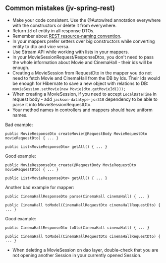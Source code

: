## Common mistakes (jv-spring-rest)

* Make your code consistent. Use the @Autowired annotation everywhere with the constructors or delete it from everywhere.
* Return `id` of entity in all response DTOs.
* Remember about [REST resource-naming convention](https://restfulapi.net/resource-naming/).
* In your mappers prefer setters over big constructors while converting entity to dto and vice versa.
* Use Stream API while working with lists in your mappers.
* In your MovieSessionRequest/ResponseDtos, you don't need to pass the whole information about Movie and CinemaHall -
  their ids will be enough.
* Creating a MovieSession from RequestDto in the mapper you do not need to fetch Movie and CinemaHall from the DB by Ids.
  Their Ids would be enough for Hibernate to save a new object with relations to DB: `movieSession.setMovie(new Movie(dto.getMovieId()));`
* When creating a MovieSession, if you need to accept `LocalDateTime` in request body -
  add `jackson-datatype-jsr310` dependency to be able to parse it into MovieSessionRequestDto.
* Your method names in controllers and mappers should have uniform names.

Bad example:
```
public MovieResponseDto createMovie(@RequestBody MovieRequestDto movieRequestDto) { ... } 

public List<MovieResponseDto> getAll() { ... }
```

Good example:
```
public MovieResponseDto create(@RequestBody MovieRequestDto movieRequestDto) { ... } 

public List<MovieResponseDto> getAll() { ... }
```

Another bad example for mapper:
```
public CinemaHallResponseDto parse(CinemaHall cinemaHall) { ... }

public CinemaHall toModel(CinemaHallRequestDto cinemaHallRequestDto) { ... }
```

Good example:
```
public CinemaHallResponseDto toDto(CinemaHall cinemaHall) { ... }

public CinemaHall toModel(CinemaHallRequestDto cinemaHallRequestDto) { ... }
```
* When deleting a MovieSession on dao layer, double-check that you are not opening another Session
  in your currently opened Session.